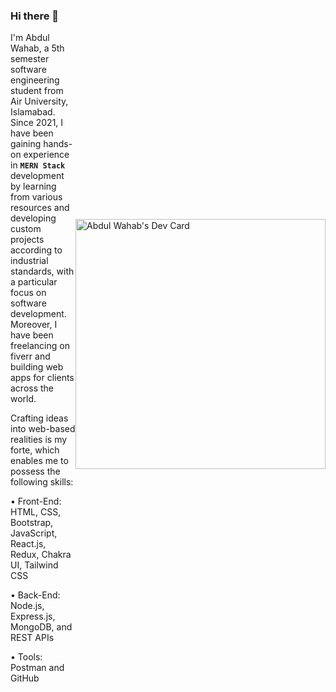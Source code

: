 <div style=" display :flex ; align-items : center ; justify-content : space-between " >
  
  <section>
    
  ### Hi there 👋
  
  I'm Abdul Wahab, a 5th semester software engineering student from Air University, Islamabad. Since 2021, I have been gaining hands-on experience in **`MERN Stack`** development by learning from various resources and developing custom projects according to industrial standards, with a particular focus on software development. Moreover, I have been freelancing on fiverr and building web apps for clients across the world.
  
  Crafting ideas into web-based realities is my forte, which enables me to possess the following skills:
  
  • Front-End: HTML, CSS, Bootstrap, JavaScript, React.js, Redux, Chakra UI, Tailwind CSS
  
  • Back-End: Node.js, Express.js, MongoDB, and REST APIs
  
  • Tools: Postman and GitHub
  
  </section>
  <div>  
    <a href="https://app.daily.dev/AbdulWahab__"><img src="https://api.daily.dev/devcards/f38b2cef1b5545a688007773cd1af21d.png?r=f47" width="400" alt="Abdul Wahab's Dev Card"/></a>
  </div>
</div>

<!--
**Abdul-Wahab-318/Abdul-Wahab-318** is a ✨ _special_ ✨ repository because its `README.md` (this file) appears on your GitHub profile.

Here are some ideas to get you started:

- 🔭 I’m currently working on ...
- 🌱 I’m currently learning ...
- 👯 I’m looking to collaborate on ...
- 🤔 I’m looking for help with ...
- 💬 Ask me about ...
- 📫 How to reach me: ...
- 😄 Pronouns: ...
- ⚡ Fun fact: ...
-->
